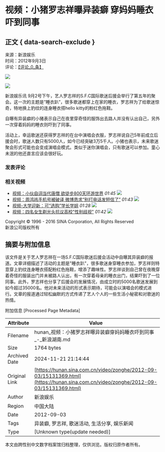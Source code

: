 # 视频：小猪罗志祥曝异装癖 穿妈妈睡衣吓到同事

## 正文 { data-search-exclude }


来源：新浪娱乐  
时间：2012年9月3日  
评论：[【评论_0_条】](#i2cmnt)  

![](http://beacon.sina.com.cn/a.gif?noScript)

![](img/pic-video.jpg)

新浪娱乐讯 9月2号下午，艺人罗志祥的S.F.C国际歌迷后援会举行了第五年的聚会。这一次的主题是”睡衣趴”，很多歌迷都穿上在家的睡衣，罗志祥为了给歌迷惊奇，特地换上豹纹的连身睡衣搭hello kitty的粉红色拖鞋。

自曝有异装癖的小猪表示自己在夜里穿奇怪的服饰出去路人并没有认出自己，另外一次穿着妈妈的睡衣则吓到了同事。

活动上，幸运歌迷还获得罗志祥的在台中演唱会衣服，罗志祥说自己5年前成立后援会时，歌迷人数只有5000人，如今已经突破3万5千人。小猪也表示，未来歌迷聚会形式可能也会变成演唱会模式。类似于迷你演唱会，只有歌迷可以参加。童心未泯的他还直言应该会很好玩。

### 发表评论

### 相关视频

- [视频：小伙自诩当代唐僧 欲徒步800天环游世界](http://video/15071368.html) _01:45_ ![](http://p4.v.iask.com/0/81/84860103_1.jpg)
- [视频：周鸿祎手机号被破译 微博恳求“别打电话发短信了”](http://video/15031367.html) _01:43_ ![](http://p2.v.iask.com/89/518/84860085_1.jpg)
- [视频-大学迎新：可“选购”学长学姐](http://video/14581366.html) _01:28_ ![](http://p4.v.iask.com/256/776/84859735_1.jpg)
- [视频：四名女生剃光头抗议高校"性别歧视"](http://video/14491365.html) _01:42_ ![](http://p4.v.iask.com/856/9/84859695_1.jpg)

Copyright © 1996 - 2016 SINA Corporation, All Rights Reserved  
新浪公司版权所有

## 摘要与附加信息

<!-- tcd_abstract -->
该文件是关于艺人罗志祥在一场S.F.C国际歌迷后援会活动中自曝其异装癖的报道。文章详细描述了活动的主题是"睡衣趴"，很多歌迷身穿睡衣参加，罗志祥则特意穿上豹纹连身睡衣搭配粉红色拖鞋，增添了趣味性。罗志祥谈到自己曾在夜晚穿着奇怪的服装出门并未被路人认出，有一次穿着母亲的睡衣出门，结果吓到了一位同事。此外，罗志祥也分享了后援会的发展情况，由成立时的5000名歌迷发展到如今超过35000名。他对未来活动的形式表示期待，可能会以演唱会的模式进行。文章的报道通过轻松幽默的方式传递了艺人个人的一些生活小秘密和对歌迷的热情。
<!-- tcd_abstract_end -->

附加信息 [Processed Page Metadata]

| Attribute       | Value                                  |
|-----------------|----------------------------------------|
| Filename        | hunan_视频：小猪罗志祥曝异装癖穿妈妈睡衣吓到同事_-_新浪湖南.md                             |
| Size            | 1764 bytes                           |
| Archived Date   | 2024-11-21 21:14:44                             |
| Original Link   | [https://hunan.sina.com.cn/video/zonghe/2012-09-03/15131369.html](https://hunan.sina.com.cn/video/zonghe/2012-09-03/15131369.html)                       |
| Author          | 新浪娱乐                               |
| Region          | 中国大陆                               |
| Date            | 2012-09-03                                 |
| Tags            | 异装癖, 罗志祥, 歌迷活动, 生活分享, 娱乐新闻                                 |
| Type            | [Unknown type(update needed)]                                 |
<!-- tcd_table_end -->

本文由跨性别中文数字档案馆归档整理，仅供浏览。版权归原作者所有。
